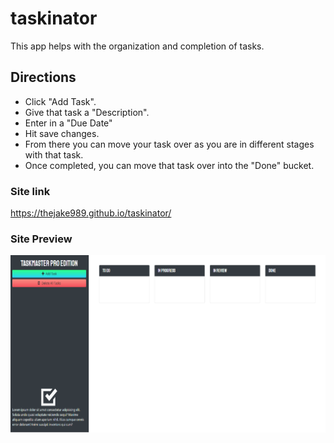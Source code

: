 # taskinator

This app helps with the organization and completion of tasks.

## Directions

- Click "Add Task".
- Give that task a "Description".
- Enter in a "Due Date"
- Hit save changes.
- From there you can move your task over as you are in different stages with that task.
- Once completed, you can move that task over into the "Done" bucket.

### Site link

https://thejake989.github.io/taskinator/

### Site Preview

![Image](assets/Images/sample.jpeg)
